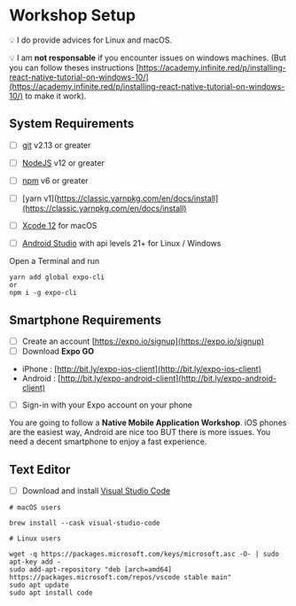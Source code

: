 # Workshop Setup

💡 I do provide advices for Linux and macOS.

💡 I am **not responsable** if you encounter issues on windows machines.
(But you can follow theses instructions [https://academy.infinite.red/p/installing-react-native-tutorial-on-windows-10/](https://academy.infinite.red/p/installing-react-native-tutorial-on-windows-10/) to make it work).

## System Requirements

- [ ] [git](https://git-scm.com/) v2.13 or greater
- [ ] [NodeJS](https://nodejs.org/) v12 or greater
- [ ] [npm](https://www.npmjs.com/) v6 or greater
- [ ] [yarn v1](https://classic.yarnpkg.com/en/docs/install](https://classic.yarnpkg.com/en/docs/install)

- [ ] [Xcode 12](https://apps.apple.com/fr/app/xcode/id497799835?mt=12) for macOS
- [ ] [Android Studio](https://developer.android.com/studio) with api levels 21+ for Linux / Windows

Open a Terminal and run

```console
yarn add global expo-cli
or
npm i -g expo-cli
```

## Smartphone Requirements

- [ ]  Create an account [https://expo.io/signup](https://expo.io/signup)
- [ ]  Download **Expo GO**
  - iPhone : [http://bit.ly/expo-ios-client](http://bit.ly/expo-ios-client)
  - Android : [http://bit.ly/expo-android-client](http://bit.ly/expo-android-client)
- [ ]  Sign-in with your Expo account on your phone

You are going to follow a **Native Mobile Application Workshop**.
iOS phones are the easiest way, Android are nice too BUT there is more issues.
You need a decent smartphone to enjoy a fast experience.

## Text Editor

- [ ] Download and install [Visual Studio Code](https://code.visualstudio.com/)

```console
# macOS users

brew install --cask visual-studio-code
```

```console
# Linux users

wget -q https://packages.microsoft.com/keys/microsoft.asc -O- | sudo apt-key add -
sudo add-apt-repository "deb [arch=amd64] https://packages.microsoft.com/repos/vscode stable main"
sudo apt update
sudo apt install code
```
